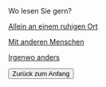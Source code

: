 <link rel="stylesheet" href="/Buchstadt-Leipzig/css/style.css">
<style>
.bgimg {
  background-image: url("https://www.leipzig.travel/fileadmin/mediamanager/POI_Datenbank/Verborgenes_Leipzig_Neu/Polyloque/Polylogue-Aussen_Buchhandel-Cafe-Freizeit_Philipp-Kirschner_leipzig.travel.jpg");
}
</style>

<div class="bgimg">
  <div class="question">
  <span class="border">Wo lesen Sie gern?</span>
  </div>
  <div class="choices">
  <p><a href="z_dn.html" class="button border">Allein an einem ruhigen Ort</a></p>
  <p><a href="z_hb.html" class="button border">Mit anderen Menschen</a></p>
  <p><a href="z_rm.html" class="button border">Irgenwo anders</a></p>
  </div>
</div>

<button type="button" onclick="window.location='/Buchstadt-Leipzig/w0.html'">Zurück zum Anfang</button>
